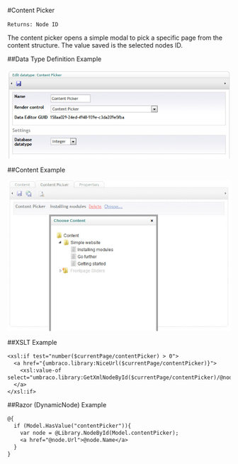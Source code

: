 #Content Picker

`Returns: Node ID`

The content picker opens a simple modal to pick a specific page from the content structure. The value saved is the selected nodes ID. 

##Data Type Definition Example

![Approved Color Data Type Definition](images/Content-Picker-DataType.jpg?raw=true)

##Content Example

![Approved Color Data Type Definition](images/Content-Picker-Content.jpg?raw=true)

##XSLT Example

	<xsl:if test="number($currentPage/contentPicker) > 0">  
	  <a href="{umbraco.library:NiceUrl($currentPage/contentPicker)}">
	    <xsl:value-of select="umbraco.library:GetXmlNodeById($currentPage/contentPicker)/@nodeName"/>
	  </a>
	</xsl:if>

##Razor (DynamicNode) Example

	@{
	  if (Model.HasValue("contentPicker")){
	    var node = @Library.NodeById(Model.contentPicker);
	    <a href="@node.Url">@node.Name</a>
	  }
	}